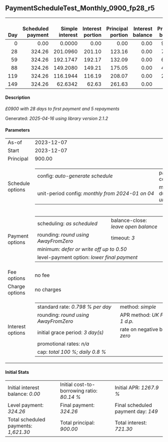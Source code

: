 <h2>PaymentScheduleTest_Monthly_0900_fp28_r5</h2>
<table>
    <thead style="vertical-align: bottom;">
        <th style="text-align: right;">Day</th>
        <th style="text-align: right;">Scheduled payment</th>
        <th style="text-align: right;">Simple interest</th>
        <th style="text-align: right;">Interest portion</th>
        <th style="text-align: right;">Principal portion</th>
        <th style="text-align: right;">Interest balance</th>
        <th style="text-align: right;">Principal balance</th>
        <th style="text-align: right;">Total simple interest</th>
        <th style="text-align: right;">Total interest</th>
        <th style="text-align: right;">Total principal</th>
    </thead>
    <tr style="text-align: right;">
        <td class="ci00">0</td>
        <td class="ci01" style="white-space: nowrap;">0.00</td>
        <td class="ci02">0.0000</td>
        <td class="ci03">0.00</td>
        <td class="ci04">0.00</td>
        <td class="ci05">0.00</td>
        <td class="ci06">900.00</td>
        <td class="ci07">0.0000</td>
        <td class="ci08">0.00</td>
        <td class="ci09">0.00</td>
    </tr>
    <tr style="text-align: right;">
        <td class="ci00">28</td>
        <td class="ci01" style="white-space: nowrap;">324.26</td>
        <td class="ci02">201.0960</td>
        <td class="ci03">201.10</td>
        <td class="ci04">123.16</td>
        <td class="ci05">0.00</td>
        <td class="ci06">776.84</td>
        <td class="ci07">201.0960</td>
        <td class="ci08">201.10</td>
        <td class="ci09">123.16</td>
    </tr>
    <tr style="text-align: right;">
        <td class="ci00">59</td>
        <td class="ci01" style="white-space: nowrap;">324.26</td>
        <td class="ci02">192.1747</td>
        <td class="ci03">192.17</td>
        <td class="ci04">132.09</td>
        <td class="ci05">0.00</td>
        <td class="ci06">644.75</td>
        <td class="ci07">393.2707</td>
        <td class="ci08">393.27</td>
        <td class="ci09">255.25</td>
    </tr>
    <tr style="text-align: right;">
        <td class="ci00">88</td>
        <td class="ci01" style="white-space: nowrap;">324.26</td>
        <td class="ci02">149.2080</td>
        <td class="ci03">149.21</td>
        <td class="ci04">175.05</td>
        <td class="ci05">0.00</td>
        <td class="ci06">469.70</td>
        <td class="ci07">542.4787</td>
        <td class="ci08">542.48</td>
        <td class="ci09">430.30</td>
    </tr>
    <tr style="text-align: right;">
        <td class="ci00">119</td>
        <td class="ci01" style="white-space: nowrap;">324.26</td>
        <td class="ci02">116.1944</td>
        <td class="ci03">116.19</td>
        <td class="ci04">208.07</td>
        <td class="ci05">0.00</td>
        <td class="ci06">261.63</td>
        <td class="ci07">658.6731</td>
        <td class="ci08">658.67</td>
        <td class="ci09">638.37</td>
    </tr>
    <tr style="text-align: right;">
        <td class="ci00">149</td>
        <td class="ci01" style="white-space: nowrap;">324.26</td>
        <td class="ci02">62.6342</td>
        <td class="ci03">62.63</td>
        <td class="ci04">261.63</td>
        <td class="ci05">0.00</td>
        <td class="ci06">0.00</td>
        <td class="ci07">721.3073</td>
        <td class="ci08">721.30</td>
        <td class="ci09">900.00</td>
    </tr>
</table>
<h4>Description</h4>
<p><i>£0900 with 28 days to first payment and 5 repayments</i></p>
<p>Generated: <i>2025-04-16 using library version 2.1.2</i></p>
<h4>Parameters</h4>
<table>
    <tr>
        <td>As-of</td>
        <td>2023-12-07</td>
    </tr>
    <tr>
        <td>Start</td>
        <td>2023-12-07</td>
    </tr>
    <tr>
        <td>Principal</td>
        <td>900.00</td>
    </tr>
    <tr>
        <td>Schedule options</td>
        <td>
            <table>
                <tr>
                    <td>config: <i>auto-generate schedule</i></td>
                    <td>payment count: <i>5</i></td>
                </tr>
                <tr>
                    <td style="white-space: nowrap;">unit-period config: <i>monthly from 2024-01 on 04</i></td>
                    <td>max duration: <i>unlimited</i></td>
                </tr>
            </table>
        </td>
    </tr>
    <tr>
        <td>Payment options</td>
        <td>
            <table>
                <tr>
                    <td>scheduling: <i>as scheduled</i></td>
                    <td>balance-close: <i>leave&nbsp;open&nbsp;balance</i></td>
                </tr>
                <tr>
                    <td>rounding: <i>round using AwayFromZero</i></td>
                    <td>timeout: <i>3</i></td>
                </tr>
                <tr>
                    <td colspan='2'>minimum: <i>defer&nbsp;or&nbsp;write&nbsp;off&nbsp;up&nbsp;to&nbsp;0.50</i></td>
                </tr>
                <tr>
                    <td colspan='2'>level-payment option: <i>lower&nbsp;final&nbsp;payment</i></td>
                </tr>
            </table>
        </td>
    </tr>
    <tr>
        <td>Fee options</td>
        <td>no fee
        </td>
    </tr>
    <tr>
        <td>Charge options</td>
        <td>no charges
        </td>
    </tr>
    <tr>
        <td>Interest options</td>
        <td>
            <table>
                <tr>
                    <td>standard rate: <i>0.798 % per day</i></td>
                    <td>method: <i>simple</i></td>
                </tr>
                <tr>
                    <td>rounding: <i>round using AwayFromZero</i></td>
                    <td>APR method: <i>UK FCA to 1 d.p.</i></td>
                </tr>
                <tr>
                    <td>initial grace period: <i>3 day(s)</i></td>
                    <td>rate on negative balance: <i>zero</i></td>
                </tr>
                <tr>
                    <td colspan="2">promotional rates: <i><i>n/a</i></i></td>
                </tr>
                <tr>
                    <td colspan="2">cap: <i>total 100 %; daily 0.8 %</td>
                </tr>
            </table>
        </td>
    </tr>
</table>
<h4>Initial Stats</h4>
<table>
    <tr>
        <td>Initial interest balance: <i>0.00</i></td>
        <td>Initial cost-to-borrowing ratio: <i>80.14 %</i></td>
        <td>Initial APR: <i>1267.9 %</i></td>
    </tr>
    <tr>
        <td>Level payment: <i>324.26</i></td>
        <td>Final payment: <i>324.26</i></td>
        <td>Final scheduled payment day: <i>149</i></td>
    </tr>
    <tr>
        <td>Total scheduled payments: <i>1,621.30</i></td>
        <td>Total principal: <i>900.00</i></td>
        <td>Total interest: <i>721.30</i></td>
    </tr>
</table>
